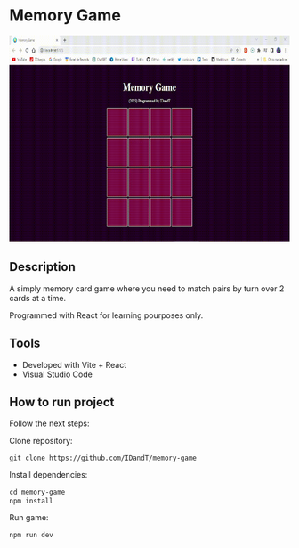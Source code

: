 # Memory Game

<p align="center">
<img  src="media/gameplay.gif" width="700" height="371"/>
</p>

## Description

A simply memory card game where you need to match pairs by turn over 2 cards at a time.

Programmed with React for learning pourposes only.

## Tools

- Developed with Vite + React
- Visual Studio Code

## How to run project

Follow the next steps:

Clone repository:

    git clone https://github.com/IDandT/memory-game

Install dependencies:

    cd memory-game
    npm install

Run game:

    npm run dev
